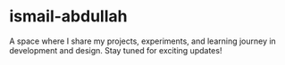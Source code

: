 # ismail-abdullah
A space where I share my projects, experiments, and learning journey in development and design. Stay tuned for exciting updates!

